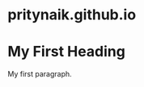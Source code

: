 # pritynaik.github.io
<!DOCTYPE html>
<html>
<body>

<h1>My First Heading</h1>

<p>My first paragraph.</p>

</body>
</html>
